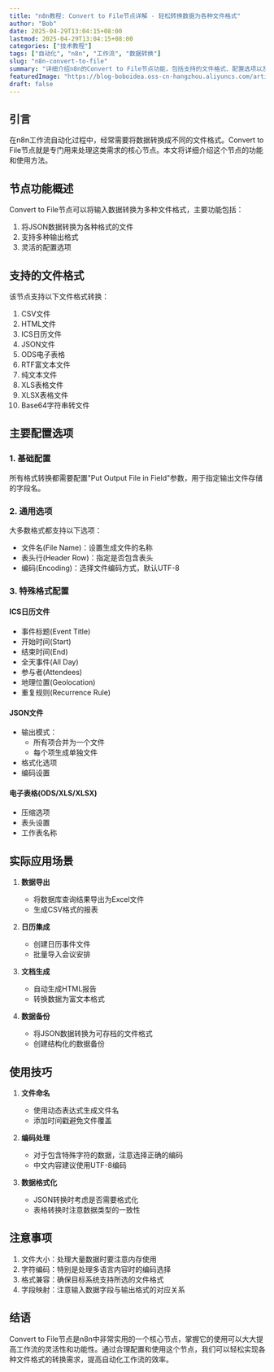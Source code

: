 ```yaml
---
title: "n8n教程: Convert to File节点详解 - 轻松转换数据为各种文件格式"
author: "Bob"
date: 2025-04-29T13:04:15+08:00
lastmod: 2025-04-29T13:04:15+08:00
categories: ["技术教程"]
tags: ["自动化", "n8n", "工作流", "数据转换"]
slug: "n8n-convert-to-file"
summary: "详细介绍n8n的Convert to File节点功能，包括支持的文件格式、配置选项以及实际应用场景，帮助您更好地处理文件转换任务。"
featuredImage: "https://blog-boboidea.oss-cn-hangzhou.aliyuncs.com/article/img/posts/auto/article (40).jpg"
draft: false
---
```


## 引言

在n8n工作流自动化过程中，经常需要将数据转换成不同的文件格式。Convert to File节点就是专门用来处理这类需求的核心节点。本文将详细介绍这个节点的功能和使用方法。

## 节点功能概述

Convert to File节点可以将输入数据转换为多种文件格式，主要功能包括：

1. 将JSON数据转换为各种格式的文件
2. 支持多种输出格式
3. 灵活的配置选项

## 支持的文件格式

该节点支持以下文件格式转换：

1. CSV文件
2. HTML文件
3. ICS日历文件
4. JSON文件
5. ODS电子表格
6. RTF富文本文件
7. 纯文本文件
8. XLS表格文件
9. XLSX表格文件
10. Base64字符串转文件

## 主要配置选项

### 1. 基础配置

所有格式转换都需要配置"Put Output File in Field"参数，用于指定输出文件存储的字段名。

### 2. 通用选项

大多数格式都支持以下选项：

- 文件名(File Name)：设置生成文件的名称
- 表头行(Header Row)：指定是否包含表头
- 编码(Encoding)：选择文件编码方式，默认UTF-8

### 3. 特殊格式配置

#### ICS日历文件
- 事件标题(Event Title)
- 开始时间(Start)
- 结束时间(End)
- 全天事件(All Day)
- 参与者(Attendees)
- 地理位置(Geolocation)
- 重复规则(Recurrence Rule)

#### JSON文件
- 输出模式：
  - 所有项合并为一个文件
  - 每个项生成单独文件
- 格式化选项
- 编码设置

#### 电子表格(ODS/XLS/XLSX)
- 压缩选项
- 表头设置
- 工作表名称

## 实际应用场景

1. **数据导出**
   - 将数据库查询结果导出为Excel文件
   - 生成CSV格式的报表

2. **日历集成**
   - 创建日历事件文件
   - 批量导入会议安排

3. **文档生成**
   - 自动生成HTML报告
   - 转换数据为富文本格式

4. **数据备份**
   - 将JSON数据转换为可存档的文件格式
   - 创建结构化的数据备份

## 使用技巧

1. **文件命名**
   - 使用动态表达式生成文件名
   - 添加时间戳避免文件覆盖

2. **编码处理**
   - 对于包含特殊字符的数据，注意选择正确的编码
   - 中文内容建议使用UTF-8编码

3. **数据格式化**
   - JSON转换时考虑是否需要格式化
   - 表格转换时注意数据类型的一致性

## 注意事项

1. 文件大小：处理大量数据时要注意内存使用
2. 字符编码：特别是处理多语言内容时的编码选择
3. 格式兼容：确保目标系统支持所选的文件格式
4. 字段映射：注意输入数据字段与输出格式的对应关系

## 结语

Convert to File节点是n8n中非常实用的一个核心节点，掌握它的使用可以大大提高工作流的灵活性和功能性。通过合理配置和使用这个节点，我们可以轻松实现各种文件格式的转换需求，提高自动化工作流的效率。 